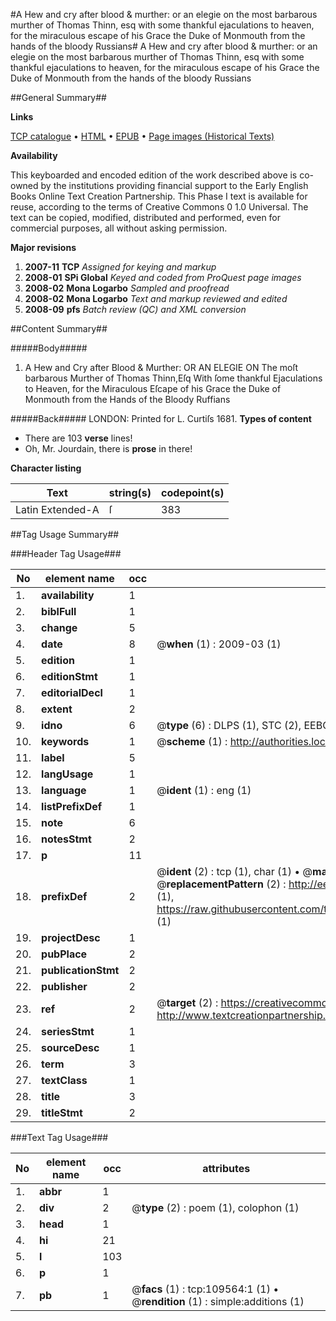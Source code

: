 #A Hew and cry after blood & murther: or an elegie on the most barbarous murther of Thomas Thinn, esq with some thankful ejaculations to heaven, for the miraculous escape of his Grace the Duke of Monmouth from the hands of the bloody Russians#
A Hew and cry after blood & murther: or an elegie on the most barbarous murther of Thomas Thinn, esq with some thankful ejaculations to heaven, for the miraculous escape of his Grace the Duke of Monmouth from the hands of the bloody Russians

##General Summary##

**Links**

[TCP catalogue](http://www.ota.ox.ac.uk/tcp/)  • 
[HTML](http://tei.it.ox.ac.uk/tcp/Texts-HTML/free/A44/A44869.html)  • 
[EPUB](http://tei.it.ox.ac.uk/tcp/Texts-EPUB/free/A44/A44869.epub) • 
[Page images (Historical Texts)](https://data.historicaltexts.jisc.ac.uk/view?pubId=eebo-99832476e&pageId=eebo-99832476e-109564-1)

**Availability**

This keyboarded and encoded edition of the
	       work described above is co-owned by the institutions
	       providing financial support to the Early English Books
	       Online Text Creation Partnership. This Phase I text is
	       available for reuse, according to the terms of Creative
	       Commons 0 1.0 Universal. The text can be copied,
	       modified, distributed and performed, even for
	       commercial purposes, all without asking permission.

**Major revisions**

1. __2007-11__ __TCP__ *Assigned for keying and markup*
1. __2008-01__ __SPi Global__ *Keyed and coded from ProQuest page images*
1. __2008-02__ __Mona Logarbo__ *Sampled and proofread*
1. __2008-02__ __Mona Logarbo__ *Text and markup reviewed and edited*
1. __2008-09__ __pfs__ *Batch review (QC) and XML conversion*

##Content Summary##

#####Body#####

1. A Hew and Cry after Blood & Murther: OR AN ELEGIE ON The moſt barbarous Murther of Thomas Thinn,Eſq With ſome thankful Ejaculations to Heaven, for the Miraculous Eſcape of his Grace the Duke of Monmouth from the Hands of the Bloody Ruffians

#####Back#####
LONDON: Printed for L. Curtiſs 1681.
**Types of content**

  * There are 103 **verse** lines!
  * Oh, Mr. Jourdain, there is **prose** in there!

**Character listing**


|Text|string(s)|codepoint(s)|
|---|---|---|
|Latin Extended-A|ſ|383|

##Tag Usage Summary##

###Header Tag Usage###

|No|element name|occ|attributes|
|---|---|---|---|
|1.|__availability__|1||
|2.|__biblFull__|1||
|3.|__change__|5||
|4.|__date__|8| @__when__ (1) : 2009-03 (1)|
|5.|__edition__|1||
|6.|__editionStmt__|1||
|7.|__editorialDecl__|1||
|8.|__extent__|2||
|9.|__idno__|6| @__type__ (6) : DLPS (1), STC (2), EEBO-CITATION (1), PROQUEST (1), VID (1)|
|10.|__keywords__|1| @__scheme__ (1) : http://authorities.loc.gov/ (1)|
|11.|__label__|5||
|12.|__langUsage__|1||
|13.|__language__|1| @__ident__ (1) : eng (1)|
|14.|__listPrefixDef__|1||
|15.|__note__|6||
|16.|__notesStmt__|2||
|17.|__p__|11||
|18.|__prefixDef__|2| @__ident__ (2) : tcp (1), char (1)  •  @__matchPattern__ (2) : ([0-9\-]+):([0-9IVX]+) (1), (.+) (1)  •  @__replacementPattern__ (2) : http://eebo.chadwyck.com/downloadtiff?vid=$1&page=$2 (1), https://raw.githubusercontent.com/textcreationpartnership/Texts/master/tcpchars.xml#$1 (1)|
|19.|__projectDesc__|1||
|20.|__pubPlace__|2||
|21.|__publicationStmt__|2||
|22.|__publisher__|2||
|23.|__ref__|2| @__target__ (2) : https://creativecommons.org/publicdomain/zero/1.0/ (1), http://www.textcreationpartnership.org/docs/. (1)|
|24.|__seriesStmt__|1||
|25.|__sourceDesc__|1||
|26.|__term__|3||
|27.|__textClass__|1||
|28.|__title__|3||
|29.|__titleStmt__|2||


###Text Tag Usage###

|No|element name|occ|attributes|
|---|---|---|---|
|1.|__abbr__|1||
|2.|__div__|2| @__type__ (2) : poem (1), colophon (1)|
|3.|__head__|1||
|4.|__hi__|21||
|5.|__l__|103||
|6.|__p__|1||
|7.|__pb__|1| @__facs__ (1) : tcp:109564:1 (1)  •  @__rendition__ (1) : simple:additions (1)|
